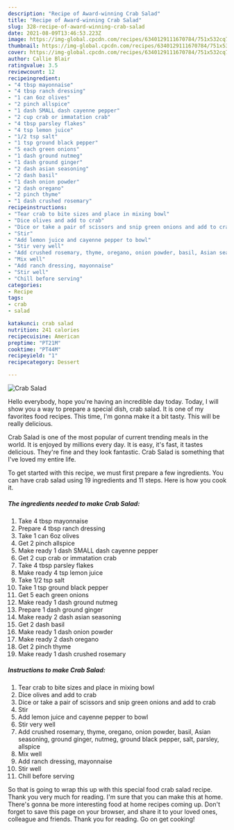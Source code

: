 ```yaml
---
description: "Recipe of Award-winning Crab Salad"
title: "Recipe of Award-winning Crab Salad"
slug: 328-recipe-of-award-winning-crab-salad
date: 2021-08-09T13:46:53.223Z
image: https://img-global.cpcdn.com/recipes/6340129111670784/751x532cq70/crab-salad-recipe-main-photo.jpg
thumbnail: https://img-global.cpcdn.com/recipes/6340129111670784/751x532cq70/crab-salad-recipe-main-photo.jpg
cover: https://img-global.cpcdn.com/recipes/6340129111670784/751x532cq70/crab-salad-recipe-main-photo.jpg
author: Callie Blair
ratingvalue: 3.5
reviewcount: 12
recipeingredient:
- "4 tbsp mayonnaise"
- "4 tbsp ranch dressing"
- "1 can 6oz olives"
- "2 pinch allspice"
- "1 dash SMALL dash cayenne pepper"
- "2 cup crab or immatation crab"
- "4 tbsp parsley flakes"
- "4 tsp lemon juice"
- "1/2 tsp salt"
- "1 tsp ground black pepper"
- "5 each green onions"
- "1 dash ground nutmeg"
- "1 dash ground ginger"
- "2 dash asian seasoning"
- "2 dash basil"
- "1 dash onion powder"
- "2 dash oregano"
- "2 pinch thyme"
- "1 dash crushed rosemary"
recipeinstructions:
- "Tear crab to bite sizes and place in mixing bowl"
- "Dice olives and add to crab"
- "Dice or take a pair of scissors and snip green onions and add to crab"
- "Stir"
- "Add lemon juice and cayenne pepper to bowl"
- "Stir very well"
- "Add crushed rosemary, thyme, oregano, onion powder, basil, Asian seasoning, ground ginger, nutmeg, ground black pepper, salt, parsley, allspice"
- "Mix well"
- "Add ranch dressing, mayonnaise"
- "Stir well"
- "Chill before serving"
categories:
- Recipe
tags:
- crab
- salad

katakunci: crab salad 
nutrition: 241 calories
recipecuisine: American
preptime: "PT21M"
cooktime: "PT44M"
recipeyield: "1"
recipecategory: Dessert

---
```



![Crab Salad](https://img-global.cpcdn.com/recipes/6340129111670784/751x532cq70/crab-salad-recipe-main-photo.jpg)

Hello everybody, hope you're having an incredible day today. Today, I will show you a way to prepare a special dish, crab salad. It is one of my favorites food recipes. This time, I'm gonna make it a bit tasty. This will be really delicious.

Crab Salad is one of the most popular of current trending meals in the world. It is enjoyed by millions every day. It is easy, it's fast, it tastes delicious. They're fine and they look fantastic. Crab Salad is something that I've loved my entire life.




To get started with this recipe, we must first prepare a few ingredients. You can have crab salad using 19 ingredients and 11 steps. Here is how you cook it.

<!--inarticleads1-->

##### The ingredients needed to make Crab Salad:

1. Take 4 tbsp mayonnaise
1. Prepare 4 tbsp ranch dressing
1. Take 1 can 6oz olives
1. Get 2 pinch allspice
1. Make ready 1 dash SMALL dash cayenne pepper
1. Get 2 cup crab or immatation crab
1. Take 4 tbsp parsley flakes
1. Make ready 4 tsp lemon juice
1. Take 1/2 tsp salt
1. Take 1 tsp ground black pepper
1. Get 5 each green onions
1. Make ready 1 dash ground nutmeg
1. Prepare 1 dash ground ginger
1. Make ready 2 dash asian seasoning
1. Get 2 dash basil
1. Make ready 1 dash onion powder
1. Make ready 2 dash oregano
1. Get 2 pinch thyme
1. Make ready 1 dash crushed rosemary




<!--inarticleads2-->

##### Instructions to make Crab Salad:

1. Tear crab to bite sizes and place in mixing bowl
1. Dice olives and add to crab
1. Dice or take a pair of scissors and snip green onions and add to crab
1. Stir
1. Add lemon juice and cayenne pepper to bowl
1. Stir very well
1. Add crushed rosemary, thyme, oregano, onion powder, basil, Asian seasoning, ground ginger, nutmeg, ground black pepper, salt, parsley, allspice
1. Mix well
1. Add ranch dressing, mayonnaise
1. Stir well
1. Chill before serving




So that is going to wrap this up with this special food crab salad recipe. Thank you very much for reading. I'm sure that you can make this at home. There's gonna be more interesting food at home recipes coming up. Don't forget to save this page on your browser, and share it to your loved ones, colleague and friends. Thank you for reading. Go on get cooking!
